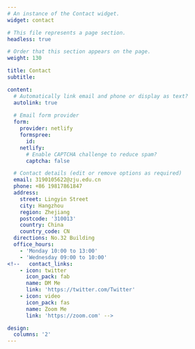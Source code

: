 ```yaml
---
# An instance of the Contact widget.
widget: contact

# This file represents a page section.
headless: true

# Order that this section appears on the page.
weight: 130

title: Contact
subtitle:

content:
  # Automatically link email and phone or display as text?
  autolink: true
  
  # Email form provider
  form:
    provider: netlify
    formspree:
      id:
    netlify:
      # Enable CAPTCHA challenge to reduce spam?
      captcha: false

  # Contact details (edit or remove options as required)
  email: 3190105622@zju.edu.cn
  phone: +86 19817861847
  address:
    street: Lingyin Street
    city: Hangzhou
    region: Zhejiang
    postcode: '310013'
    country: China
    country_code: CN
  directions: No.32 Building
  office_hours:
    - 'Monday 10:00 to 13:00'
    - 'Wednesday 09:00 to 10:00'
<!--   contact_links:
    - icon: twitter
      icon_pack: fab
      name: DM Me
      link: 'https://twitter.com/Twitter'
    - icon: video
      icon_pack: fas
      name: Zoom Me
      link: 'https://zoom.com' -->

design:
  columns: '2'
---
```


